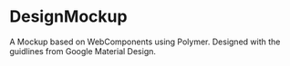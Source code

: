 # DesignMockup

A Mockup based on WebComponents using Polymer. Designed with the guidlines from Google Material Design.
